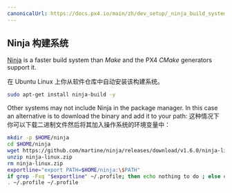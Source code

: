 ```yaml
---
canonicalUrl: https://docs.px4.io/main/zh/dev_setup/_ninja_build_system
---
```


## Ninja 构建系统

[Ninja](https://ninja-build.org/) is a faster build system than *Make* and the PX4 *CMake* generators support it.

在 Ubuntu Linux 上你从软件仓库中自动安装该构建系统。

```sh
sudo apt-get install ninja-build -y
```

Other systems may not include Ninja in the package manager. In this case an alternative is to download the binary and add it to your path: 这种情况下你可以下载二进制文件然后将其加入操作系统的环境变量中：

```sh
mkdir -p $HOME/ninja
cd $HOME/ninja
wget https://github.com/martine/ninja/releases/download/v1.6.0/ninja-linux.zip
unzip ninja-linux.zip
rm ninja-linux.zip
exportline="export PATH=$HOME/ninja:\$PATH"
if grep -Fxq "$exportline" ~/.profile; then echo nothing to do ; else echo $exportline >> ~/.profile; fi
. ~/.profile ~/.profile
```
